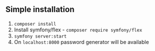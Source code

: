 ## Simple installation
1. `composer install`
2. Install symfony/flex - `composer require symfony/flex`
3. `symfony server:start`
4. On `localhost:8000` password generator will be available
